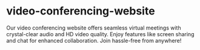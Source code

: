 # video-conferencing-website
Our video conferencing website offers seamless virtual meetings with crystal-clear audio and HD video quality. Enjoy features like screen sharing and chat for enhanced collaboration. Join hassle-free from anywhere!
